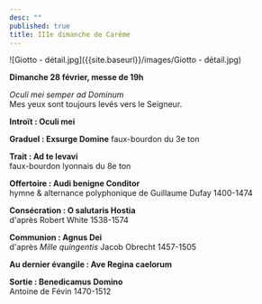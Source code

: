 ```yaml
---
desc: ""
published: true
title: IIIe dimanche de Carême
---
```



![Giotto - détail.jpg]({{site.baseurl}}/images/Giotto - détail.jpg)

**Dimanche 28 février, messe de 19h**

*Oculi mei semper ad Dominum*  
Mes yeux sont toujours levés vers le Seigneur.

**Introït : Oculi mei**  

**Graduel : Exsurge Domine**
faux-bourdon du 3e ton

**Trait : Ad te levavi**  
faux-bourdon lyonnais du 8e ton

**Offertoire : Audi benigne Conditor**  
hymne & alternance polyphonique de Guillaume Dufay 1400-1474

**Consécration : O salutaris Hostia**  
d'après Robert White 1538-1574

**Communion : Agnus Dei**  
d'après *Mille quingentis* Jacob Obrecht 1457-1505

**Au dernier évangile : Ave Regina caelorum**  

**Sortie : Benedicamus Domino**  
Antoine de Févin 1470-1512
